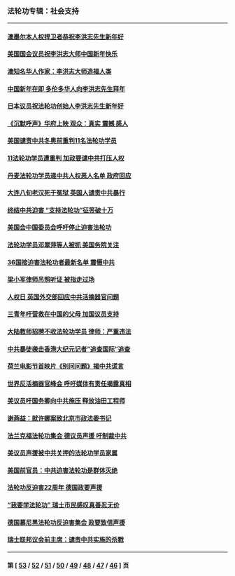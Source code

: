 ### 法轮功专辑：社会支持
---
#### [澳墨尔本人权捍卫者恭祝李洪志先生新年好](../../pages/nf4386/n13556164.md?02060430) 
#### [美国国会议员祝李洪志大师中国新年快乐](../../pages/nf4386/n13554208.md?02060430) 
#### [澳知名华人作家：李洪志大师造福人类](../../pages/nf4386/n13552049.md?02060430) 
#### [中国新年在即 多伦多华人向李洪志先生拜年](../../pages/nf4386/n13531756.md?02060430) 
#### [日本议员祝法轮功创始人李洪志先生新年好](../../pages/nf4386/n13543228.md?02060430) 
#### [《沉默呼声》华府上映 观众：真实 震撼 感人](../../pages/nf4386/n13524739.md?02060430) 
#### [美国谴责中共冬奥前重判11名法轮功学员](../../pages/nf4386/n13521806.md?02060430) 
#### [11法轮功学员遭重判 加政要谴中共打压人权](../../pages/nf4386/n13521294.md?02060430) 
#### [丹麦法轮功学员递中共人权恶人名单 政府回应](../../pages/nf4386/n13497482.md?02060430) 
#### [大连八旬老汉死于冤狱 英国人谴责中共暴行](../../pages/nf4386/n13480118.md?02060430) 
#### [终结中共迫害 “支持法轮功”征签破十万](../../pages/nf4386/n13471084.md?02060430) 
#### [美国会中国委员会呼吁停止迫害法轮功](../../pages/nf4386/n13465411.md?02060430) 
#### [法轮功学员邓翠萍等人被抓 美国务院关注](../../pages/nf4386/n13451524.md?02060430) 
#### [36国接迫害法轮功者最新名单 震慑中共](../../pages/nf4386/n13445909.md?02060430) 
#### [梁小军律师吊照听证 被指走过场](../../pages/nf4386/n13437662.md?02060430) 
#### [人权日 英国外交部回应中共活摘器官问题](../../pages/nf4386/n13430243.md?02060430) 
#### [三青年吁营救在中国的父母 加国议员支持](../../pages/nf4386/n13429744.md?02060430) 
#### [大陆教师招聘不收法轮功学员 律师：严重违法](../../pages/nf4386/n13365839.md?02060430) 
#### [中共暴徒袭击香港大纪元记者“追查国际”追查](../../pages/nf4386/n13343404.md?02060430) 
#### [荷兰电影节首映片《别问问题》揭中共谎言](../../pages/nf4386/n13321179.md?02060430) 
#### [世界反活摘器官峰会 呼吁媒体有责任揭露真相](../../pages/nf4386/n13264475.md?02060430) 
#### [美议员吁国务卿向中共施压 释放油田工程师](../../pages/nf4386/n13233845.md?02060430) 
#### [谢燕益：就许娜案致北京市政法委书记](../../pages/nf4386/n13182701.md?02060430) 
#### [法兰克福法轮功集会 德议员声援 吁制裁中共](../../pages/nf4386/n13175975.md?02060430) 
#### [美议员声援被中共关押的法轮功学员家属](../../pages/nf4386/n13158310.md?02060430) 
#### [美国前官员：中共迫害法轮功是群体灭绝](../../pages/nf4386/n13157750.md?02060430) 
#### [法轮功反迫害22周年 德国政要声援](../../pages/nf4386/n13143632.md?02060430) 
#### [“我要学法轮功” 瑞士市民感叹真善忍无价](../../pages/nf4386/n13129633.md?02060430) 
#### [德国慕尼黑法轮功反迫害集会 政要致信声援](../../pages/nf4386/n13129148.md?02060430) 
#### [瑞士联邦议会前主席：谴责中共实施的杀戮](../../pages/nf4386/n13127336.md?02060430) 

---
#### 第 [ [53](./53.md?02060430) / [52](./52.md?02060430) / [51](./51.md?02060430) / [50](./50.md?02060430) / [49](./49.md?02060430) / [48](./48.md?02060430) / [47](./47.md?02060430) / [46](./46.md?02060430) ] 页
